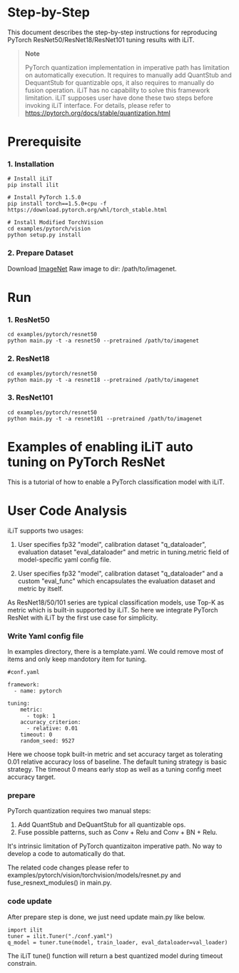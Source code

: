Step-by-Step
============

This document describes the step-by-step instructions for reproducing PyTorch ResNet50/ResNet18/ResNet101 tuning results with iLiT.

> **Note**
>
> PyTorch quantization implementation in imperative path has limitation on automatically execution.
> It requires to manually add QuantStub and DequantStub for quantizable ops, it also requires to manually do fusion operation.
> iLiT has no capability to solve this framework limitation. iLiT supposes user have done these two steps before invoking iLiT interface.
> For details, please refer to https://pytorch.org/docs/stable/quantization.html

# Prerequisite

### 1. Installation

  ```Shell
  # Install iLiT
  pip install ilit

  # Install PyTorch 1.5.0
  pip install torch==1.5.0+cpu -f https://download.pytorch.org/whl/torch_stable.html
  
  # Install Modified TorchVision
  cd examples/pytorch/vision
  python setup.py install
  ```

### 2. Prepare Dataset

  Download [ImageNet](http://www.image-net.org/) Raw image to dir: /path/to/imagenet.


# Run

### 1. ResNet50

  ```Shell
  cd examples/pytorch/resnet50
  python main.py -t -a resnet50 --pretrained /path/to/imagenet
  ```

### 2. ResNet18

  ```Shell
  cd examples/pytorch/resnet50
  python main.py -t -a resnet18 --pretrained /path/to/imagenet
  ```

### 3. ResNet101

  ```Shell
  cd examples/pytorch/resnet50
  python main.py -t -a resnet101 --pretrained /path/to/imagenet
  ```

Examples of enabling iLiT auto tuning on PyTorch ResNet
=======================================================

This is a tutorial of how to enable a PyTorch classification model with iLiT.

# User Code Analysis

iLiT supports two usages:

1. User specifies fp32 "model", calibration dataset "q_dataloader", evaluation dataset "eval_dataloader" and metric in tuning.metric field of model-specific yaml config file.

2. User specifies fp32 "model", calibration dataset "q_dataloader" and a custom "eval_func" which encapsulates the evaluation dataset and metric by itself.

As ResNet18/50/101 series are typical classification models, use Top-K as metric which is built-in supported by iLiT. So here we integrate PyTorch ResNet with iLiT by the first use case for simplicity.

### Write Yaml config file

In examples directory, there is a template.yaml. We could remove most of items and only keep mandotory item for tuning. 


```
#conf.yaml

framework:
  - name: pytorch

tuning:
    metric:
      - topk: 1
    accuracy_criterion:
      - relative: 0.01
    timeout: 0
    random_seed: 9527
```

Here we choose topk built-in metric and set accuracy target as tolerating 0.01 relative accuracy loss of baseline. The default tuning strategy is basic strategy. The timeout 0 means early stop as well as a tuning config meet accuracy target.

### prepare

PyTorch quantization requires two manual steps:

1. Add QuantStub and DeQuantStub for all quantizable ops.
2. Fuse possible patterns, such as Conv + Relu and Conv + BN + Relu.

It's intrinsic limitation of PyTorch quantizaiton imperative path. No way to develop a code to automatically do that.

The related code changes please refer to examples/pytorch/vision/torchvision/models/resnet.py and fuse_resnext_modules() in main.py.

### code update

After prepare step is done, we just need update main.py like below.

```
import ilit
tuner = ilit.Tuner("./conf.yaml")
q_model = tuner.tune(model, train_loader, eval_dataloader=val_loader)
```

The iLiT tune() function will return a best quantized model during timeout constrain.
